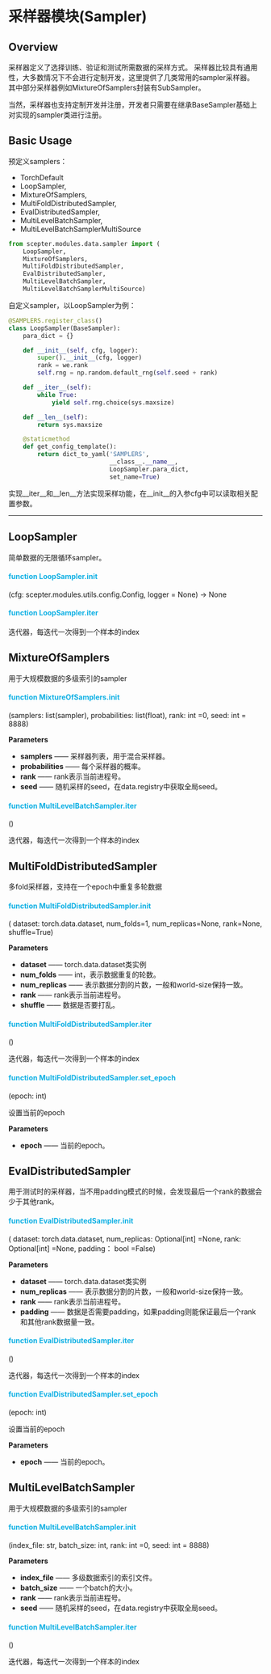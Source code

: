 
# 采样器模块(Sampler)

## Overview
采样器定义了选择训练、验证和测试所需数据的采样方式。
采样器比较具有通用性，大多数情况下不会进行定制开发，这里提供了几类常用的sampler采样器。
其中部分采样器例如MixtureOfSamplers封装有SubSampler。

当然，采样器也支持定制开发并注册，开发者只需要在继承BaseSampler基础上对实现的sampler类进行注册。

## Basic Usage

预定义samplers：
- TorchDefault
- LoopSampler,
- MixtureOfSamplers,
- MultiFoldDistributedSampler,
- EvalDistributedSampler,
- MultiLevelBatchSampler,
- MultiLevelBatchSamplerMultiSource
```python
from scepter.modules.data.sampler import (
    LoopSampler,
    MixtureOfSamplers,
    MultiFoldDistributedSampler,
    EvalDistributedSampler,
    MultiLevelBatchSampler,
    MultiLevelBatchSamplerMultiSource)
```
自定义sampler，以LoopSampler为例：
```python
@SAMPLERS.register_class()
class LoopSampler(BaseSampler):
    para_dict = {}

    def __init__(self, cfg, logger):
        super().__init__(cfg, logger)
        rank = we.rank
        self.rng = np.random.default_rng(self.seed + rank)

    def __iter__(self):
        while True:
            yield self.rng.choice(sys.maxsize)

    def __len__(self):
        return sys.maxsize

    @staticmethod
    def get_config_template():
        return dict_to_yaml('SAMPLERS',
                            __class__.__name__,
                            LoopSampler.para_dict,
                            set_name=True)
```
实现__iter__和__len__方法实现采样功能，在__init__的入参cfg中可以读取相关配置参数。
<hr/>

## LoopSampler
简单数据的无限循环sampler。

#### <font color="#0FB0E4">function **LoopSampler.__init__**</font>
(cfg: scepter.modules.utils.config.Config, logger = None) -> None

#### <font color="#0FB0E4">function **LoopSampler.__iter__**</font>
迭代器，每迭代一次得到一个样本的index


## MixtureOfSamplers

用于大规模数据的多级索引的sampler

#### <font color="#0FB0E4">function **MixtureOfSamplers.__init__**</font>

(samplers: list(sampler), probabilities: list(float), rank: int =0, seed: int = 8888)

**Parameters**

- **samplers** —— 采样器列表，用于混合采样器。
- **probabilities** —— 每个采样器的概率。
- **rank** —— rank表示当前进程号。
- **seed** —— 随机采样的seed，在data.registry中获取全局seed。

#### <font color="#0FB0E4">function **MultiLevelBatchSampler.__iter__**</font>
()

迭代器，每迭代一次得到一个样本的index

## MultiFoldDistributedSampler

多fold采样器，支持在一个epoch中重复多轮数据

#### <font color="#0FB0E4">function **MultiFoldDistributedSampler.__init__**</font>

( dataset: torch.data.dataset, num_folds=1, num_replicas=None, rank=None, shuffle=True)

**Parameters**

- **dataset** —— torch.data.dataset类实例
- **num_folds** —— int，表示数据重复的轮数。
- **num_replicas** —— 表示数据分割的片数，一般和world-size保持一致。
- **rank** —— rank表示当前进程号。
- **shuffle** —— 数据是否要打乱。

#### <font color="#0FB0E4">function **MultiFoldDistributedSampler.__iter__**</font>
()

迭代器，每迭代一次得到一个样本的index

#### <font color="#0FB0E4">function **MultiFoldDistributedSampler.set_epoch**</font>
(epoch: int)

设置当前的epoch

**Parameters**

- **epoch** —— 当前的epoch。


## EvalDistributedSampler

用于测试时的采样器，当不用padding模式的时候，会发现最后一个rank的数据会少于其他rank。

#### <font color="#0FB0E4">function **EvalDistributedSampler.__init__**</font>

( dataset: torch.data.dataset, num_replicas: Optional[int] =None, rank: Optional[int] =None, padding： bool =False)

**Parameters**

- **dataset** —— torch.data.dataset类实例
- **num_replicas** —— 表示数据分割的片数，一般和world-size保持一致。
- **rank** —— rank表示当前进程号。
- **padding** —— 数据是否需要padding，如果padding则能保证最后一个rank和其他rank数据量一致。

#### <font color="#0FB0E4">function **EvalDistributedSampler.__iter__**</font>
()

迭代器，每迭代一次得到一个样本的index

#### <font color="#0FB0E4">function **EvalDistributedSampler.set_epoch**</font>
(epoch: int)

设置当前的epoch

**Parameters**

- **epoch** —— 当前的epoch。

## MultiLevelBatchSampler
用于大规模数据的多级索引的sampler

#### <font color="#0FB0E4">function **MultiLevelBatchSampler.__init__**</font>

(index_file: str, batch_size: int, rank: int =0, seed: int = 8888)

**Parameters**

- **index_file** —— 多级数据索引的索引文件。
- **batch_size** —— 一个batch的大小。
- **rank** —— rank表示当前进程号。
- **seed** —— 随机采样的seed，在data.registry中获取全局seed。

#### <font color="#0FB0E4">function **MultiLevelBatchSampler.__iter__**</font>
()

迭代器，每迭代一次得到一个样本的index
